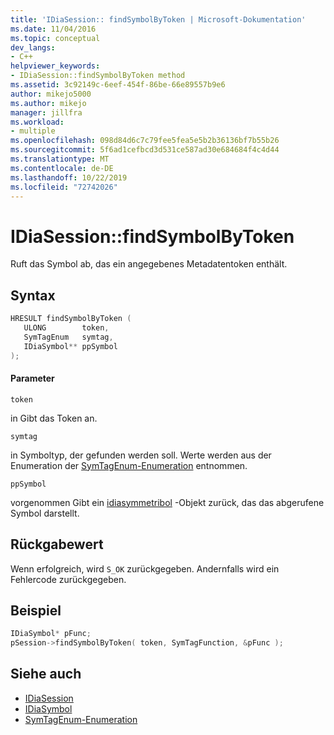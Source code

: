 ```yaml
---
title: 'IDiaSession:: findSymbolByToken | Microsoft-Dokumentation'
ms.date: 11/04/2016
ms.topic: conceptual
dev_langs:
- C++
helpviewer_keywords:
- IDiaSession::findSymbolByToken method
ms.assetid: 3c92149c-6eef-454f-86be-66e89557b9e6
author: mikejo5000
ms.author: mikejo
manager: jillfra
ms.workload:
- multiple
ms.openlocfilehash: 098d84d6c7c79fee5fea5e5b2b36136bf7b55b26
ms.sourcegitcommit: 5f6ad1cefbcd3d531ce587ad30e684684f4c4d44
ms.translationtype: MT
ms.contentlocale: de-DE
ms.lasthandoff: 10/22/2019
ms.locfileid: "72742026"
---
```

# <a name="idiasessionfindsymbolbytoken"></a>IDiaSession::findSymbolByToken
Ruft das Symbol ab, das ein angegebenes Metadatentoken enthält.

## <a name="syntax"></a>Syntax

```C++
HRESULT findSymbolByToken ( 
   ULONG        token,
   SymTagEnum   symtag,
   IDiaSymbol** ppSymbol
);
```

#### <a name="parameters"></a>Parameter
 `token`

in Gibt das Token an.

 `symtag`

in Symboltyp, der gefunden werden soll. Werte werden aus der Enumeration der [SymTagEnum-Enumeration](../../debugger/debug-interface-access/symtagenum.md) entnommen.

 `ppSymbol`

vorgenommen Gibt ein [idiasymmetribol](../../debugger/debug-interface-access/idiasymbol.md) -Objekt zurück, das das abgerufene Symbol darstellt.

## <a name="return-value"></a>Rückgabewert
 Wenn erfolgreich, wird `S_OK` zurückgegeben. Andernfalls wird ein Fehlercode zurückgegeben.

## <a name="example"></a>Beispiel

```C++
IDiaSymbol* pFunc;
pSession->findSymbolByToken( token, SymTagFunction, &pFunc );
```

## <a name="see-also"></a>Siehe auch
- [IDiaSession](../../debugger/debug-interface-access/idiasession.md)
- [IDiaSymbol](../../debugger/debug-interface-access/idiasymbol.md)
- [SymTagEnum-Enumeration](../../debugger/debug-interface-access/symtagenum.md)